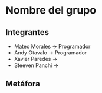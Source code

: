 # Nombre del grupo

## Integrantes
* Mateo Morales -> Programador
* Andy Otavalo -> Programador
* Xavier Paredes -> 
* Steeven Panchi ->

## Metáfora
